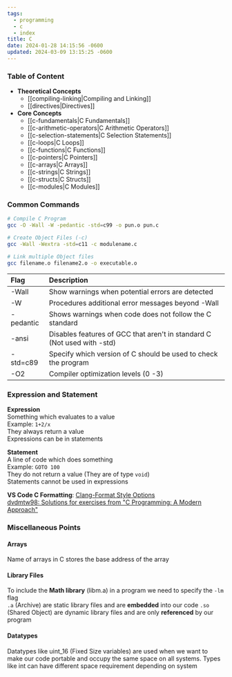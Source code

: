 ```yaml
---
tags:
  - programming
  - c
  - index
title: C
date: 2024-01-28 14:15:56 -0600
updated: 2024-03-09 13:15:25 -0600
---
```


### Table of Content

* **Theoretical Concepts**
	* [[compiling-linking|Compiling and Linking]]
	* [[directives|Directives]]
* **Core Concepts**
	* [[c-fundamentals|C Fundamentals]]
	* [[c-arithmetic-operators|C Arithmetic Operators]]
	* [[c-selection-statements|C Selection Statements]]
	* [[c-loops|C Loops]]
	* [[c-functions|C Functions]]
	* [[c-pointers|C Pointers]]
	* [[c-arrays|C Arrays]]
	* [[c-strings|C Strings]]
	* [[c-structs|C Structs]]
	* [[c-modules|C Modules]]

### Common Commands

```bash
# Compile C Program
gcc -O -Wall -W -pedantic -std=c99 -o pun.o pun.c

# Create Object Files (-c)
gcc -Wall -Wextra -std=c11 -c modulename.c

# Link multiple Object files
gcc filename.o filename2.o -o executable.o
```

| Flag      | Description                                                             |
| :-------- | :---------------------------------------------------------------------- |
| -Wall     | Show warnings when potential errors are detected                        |
| -W        | Procedures additional error messages beyond -Wall                       |
| -pedantic | Shows warnings when code does not follow the C standard                 |
| -ansi     | Disables features of GCC that aren't in standard C (Not used with -std) |
| -std=c89  | Specify which version of C should be used to check the program          |
| -O2       | Compiler optimization levels (0 -3)                                     |

### Expression and Statement

**Expression**  
Something which evaluates to a value  
Example: `1+2/x`  
They always return a value    
Expressions can be in statements

**Statement**  
A line of code which does something  
Example: `GOTO 100`  
They do not return a value (They are of type `void`)    
Statements cannot be used in expressions

**VS Code C Formatting**: [Clang-Format Style Options](https://clang.llvm.org/docs/ClangFormatStyleOptions.html#configuring-style-with-clang-format)  
[dvdmtw98: Solutions for exercises from "C Programming: A Modern Approach"](https://github.com/dvdmtw98/c-programming-a-modern-approach)

### Miscellaneous Points

#### Arrays
Name of arrays in C stores the base address of the array

#### Library Files
To include the **Math library** (libm.a) in a program we need to specify the `-lm` flag  
`.a` (Archive) are static library files and are **embedded** into our code `.so` (Shared Object) are dynamic library files and are only **referenced** by our program

#### Datatypes
Datatypes like uint_16 (Fixed Size variables) are used when we want to make our code portable and occupy the same space on all systems. Types like int can have different space requirement depending on system
